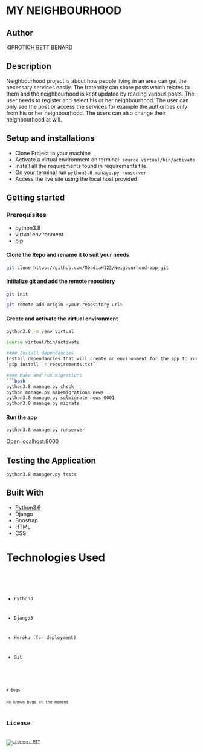 
# MY NEIGHBOURHOOD


## Author
KIPROTICH BETT BENARD



## Description
Neighbourhood project is about how people living in an area can get the necessary services easily. The fraternity can share posts which relates to them and the neighbourhood is kept updated by reading various posts. The user needs to register and select his or her neighbourhood. The user can only see the post or access the services for example the authorities only from his or her neighbourhood. The users can also change their neighbourhood at will.

## Setup and installations
* Clone Project to your machine
* Activate a virtual environment on terminal: `source virtual/bin/activate`
* Install all the requirements found in requirements file.
* On your terminal run `python3.8 manage.py runserver`
* Access the live site using the local host provided


## Getting started
### Prerequisites
* python3.8
* virtual environment
* pip

#### Clone the Repo and rename it to suit your needs.
```bash
git clone https://github.com/ObadiaH123/Neigbourhood-app.git
```
#### Initialize git and add the remote repository
```bash
git init
```
```bash
git remote add origin <your-repository-url>
```
#### Create and activate the virtual environment
```bash
python3.8 -m venv virtual
```
```bash
source virtual/bin/activate

#### Install dependancies
Install dependancies that will create an environment for the app to run
`pip install -r requirements.txt`

#### Make and run migrations
```bash
python3.8 manage.py check
python manage.py makemigrations news
python3.8 manage.py sqlmigrate news 0001
python3.8 manage.py migrate
```
#### Run the app
```bash
python3.8 manage.py runserver
```
Open [localhost:8000](http://127.0.0.1:8000)
## Testing the Application
`python3.8 manager.py tests`
## Built With
* [Python3.6](https://docs.python.org/3/)
* Django
* Boostrap
* HTML
* CSS

 # Technologies Used
<precode>
<code>

- Python3

- Django3

- Heroku (for deployment)

- Git
<code>
<precode>
# Bugs

No known bugs at the moment



## License

[![License: MIT](https://img.shields.io/badge/License-MIT-yellow.svg)](LICENSE)

